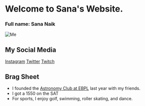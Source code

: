 # Welcome to Sana's Website.
### Full name: Sana Naik

![Me](https://i.imgur.com/3Rrs59e.png)
## My Social Media
[Instagram](https://www.instagram.com/catmousecow/)
[Twitter](https://twitter.com/ThatRagdollCat)
[Twitch](https://www.twitch.tv/catmousecow)

## Brag Sheet
- I founded the [Astronomy Club at EBPL](https://ilove.ebpl.org/teens/events/astronomy-club-zoom/2020-12-19-160000-2020-12-19-170000) last year with my friends.
- I got a 1550 on the SAT
- For sports, I enjoy golf, swimming, roller skating, and dance.
